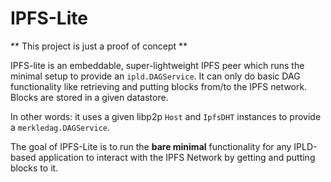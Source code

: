 # IPFS-Lite

** This project is just a proof of concept **

IPFS-lite is an embeddable, super-lightweight IPFS peer which runs the minimal
setup to provide an `ipld.DAGService`. It can only do basic DAG functionality
like retrieving and putting blocks from/to the IPFS network. Blocks are stored
in a given datastore.

In other words: it uses a given libp2p `Host` and `IpfsDHT` instances to provide
a `merkledag.DAGService`.

The goal of IPFS-Lite is to run the **bare minimal** functionality for any
IPLD-based application to interact with the IPFS Network by getting and
putting blocks to it. 
